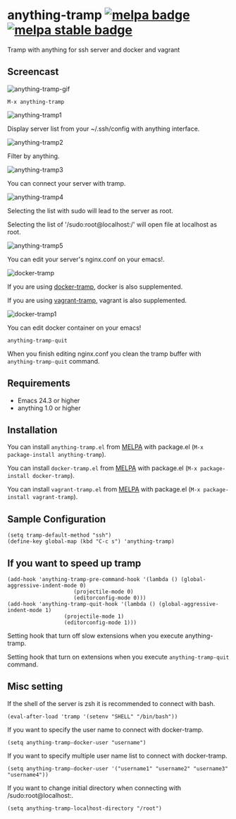 # anything-tramp [![melpa badge][melpa-badge]][melpa-link] [![melpa stable badge][melpa-stable-badge]][melpa-stable-link]

Tramp with anything for ssh server and docker and vagrant

## Screencast

![anything-tramp-gif](image/anything-tramp.gif)

    M-x anything-tramp

![anything-tramp1](image/image1.png)

Display server list from your ~/.ssh/config with anything interface.

![anything-tramp2](image/image2.png)

Filter by anything.

![anything-tramp3](image/image3.png)

You can connect your server with tramp.

![anything-tramp4](image/image4.png)

Selecting the list with sudo will lead to the server as root.

Selecting the list of '/sudo:root@localhost:/' will open file at localhost as root.

![anything-tramp5](image/image5.png)

You can edit your server's nginx.conf on your emacs!.

![docker-tramp](image/docker-tramp.png)

If you are using [docker-tramp](https://github.com/emacs-pe/docker-tramp.el), docker is also supplemented.

If you are using [vagrant-tramp](https://github.com/dougm/vagrant-tramp), vagrant is also supplemented.

![docker-tramp1](image/docker-tramp1.png)

You can edit docker container on your emacs!

	anything-tramp-quit

When you finish editing nginx.conf you clean the tramp buffer with `anything-tramp-quit` command.

## Requirements

- Emacs 24.3 or higher
- anything 1.0 or higher

## Installation

You can install `anything-tramp.el` from [MELPA](http://melpa.org) with package.el
(`M-x package-install anything-tramp`).

You can install `docker-tramp.el` from [MELPA](http://melpa.org) with package.el
(`M-x package-install docker-tramp`).

You can install `vagrant-tramp.el` from [MELPA](http://melpa.org) with package.el
(`M-x package-install vagrant-tramp`).

## Sample Configuration

	(setq tramp-default-method "ssh")
    (define-key global-map (kbd "C-c s") 'anything-tramp)

## If you want to speed up tramp

	(add-hook 'anything-tramp-pre-command-hook '(lambda () (global-aggressive-indent-mode 0)
					     (projectile-mode 0)
					     (editorconfig-mode 0)))
	(add-hook 'anything-tramp-quit-hook '(lambda () (global-aggressive-indent-mode 1)
				      (projectile-mode 1)
				      (editorconfig-mode 1)))

Setting hook that turn off slow extensions when you execute anything-tramp.

Setting hook that turn on extensions when you execute `anything-tramp-quit` command.

## Misc setting

If the shell of the server is zsh it is recommended to connect with bash.

    (eval-after-load 'tramp '(setenv "SHELL" "/bin/bash"))

If you want to specify the user name to connect with docker-tramp.

	(setq anything-tramp-docker-user "username")

If you want to specify multiple user name list to connect with docker-tramp.

	(setq anything-tramp-docker-user '("username1" "username2" "username3" "username4"))

If you want to change initial directory when connecting with /sudo:root@localhost:.

	(setq anything-tramp-localhost-directory "/root")

[melpa-link]: http://melpa.org/#/anything-tramp
[melpa-badge]: http://melpa.org/packages/anything-tramp-badge.svg
[melpa-stable-link]: http://stable.melpa.org/#/anything-tramp
[melpa-stable-badge]: http://stable.melpa.org/packages/anything-tramp-badge.svg
